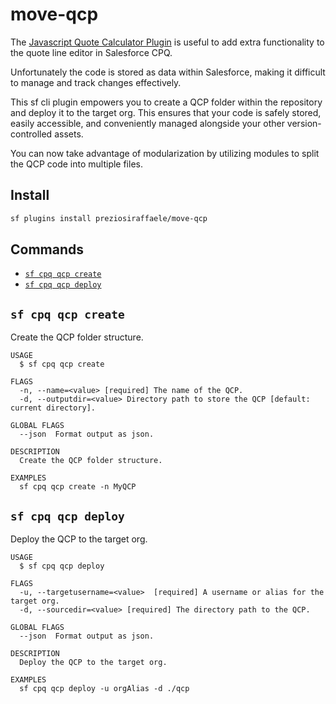 # move-qcp

The [Javascript Quote Calculator Plugin](https://developer.salesforce.com/docs/atlas.en-us.cpq_dev_plugins.meta/cpq_dev_plugins/cpq_dev_jsqcp_parent.htm) is useful to add extra functionality to the quote line editor in Salesforce CPQ.

Unfortunately the code is stored as data within Salesforce, making it difficult to manage and track changes effectively.

This sf cli plugin empowers you to create a QCP folder within the repository and deploy it to the target org.
This ensures that your code is safely stored, easily accessible, and conveniently managed alongside your other version-controlled assets.

You can now take advantage of modularization by utilizing modules to split the QCP code into multiple files.

## Install

```bash
sf plugins install preziosiraffaele/move-qcp
```

## Commands

<!-- commands -->

- [`sf cpq qcp create`](#sf-cpq-qcp-create)
- [`sf cpq qcp deploy`](#sf-cpq-qcp-deploy)

## `sf cpq qcp create`

Create the QCP folder structure.

```
USAGE
  $ sf cpq qcp create

FLAGS
  -n, --name=<value> [required] The name of the QCP.
  -d, --outputdir=<value> Directory path to store the QCP [default: current directory].

GLOBAL FLAGS
  --json  Format output as json.

DESCRIPTION
  Create the QCP folder structure.

EXAMPLES
  sf cpq qcp create -n MyQCP
```

## `sf cpq qcp deploy`

Deploy the QCP to the target org.

```
USAGE
  $ sf cpq qcp deploy

FLAGS
  -u, --targetusername=<value>  [required] A username or alias for the target org.
  -d, --sourcedir=<value> [required] The directory path to the QCP.

GLOBAL FLAGS
  --json  Format output as json.

DESCRIPTION
  Deploy the QCP to the target org.

EXAMPLES
  sf cpq qcp deploy -u orgAlias -d ./qcp
```
